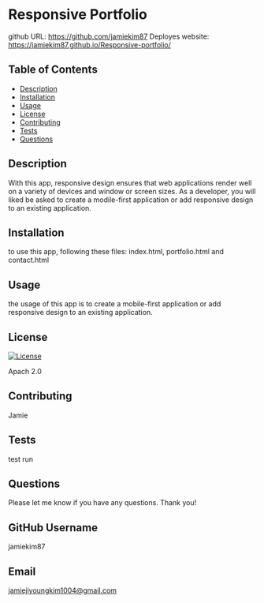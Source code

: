 # Responsive Portfolio

github URL: https://github.com/jamiekim87
Deployes website: https://jamiekim87.github.io/Responsive-portfolio/

## Table of Contents

   - [Description](#description)
   - [Installation](#installation)
   - [Usage](#usage)
   - [License](#license)
   - [Contributing](#contributing)
   - [Tests](#tests)
   - [Questions](#questions)

 ## Description
    
   With this app, responsive design ensures that web applications render well on a variety of devices and window or     screen sizes. As a developer, you will liked be asked to create a modile-first application or add responsive design to an existing application. 

 ## Installation 
    
   to use this app, following these files: index.html, portfolio.html and contact.html

 ## Usage 
    
   the usage of this app is to create a mobile-first application or add responsive design to an existing application. 

 ## License 
 [![License](https://img.shields.io/badge/License-Apache%202.0-blue.svg)](https://opensource.org/licenses/Apache-2.0)
    
   Apach 2.0

 ## Contributing 
    
   Jamie

 ## Tests 
    
   test run
    
  ## Questions 
    
   Please let me know if you have any questions. Thank you!
    
  ## GitHub Username 
  
  jamiekim87
  
  ## Email 
  
  jamiejiyoungkim1004@gmail.com
